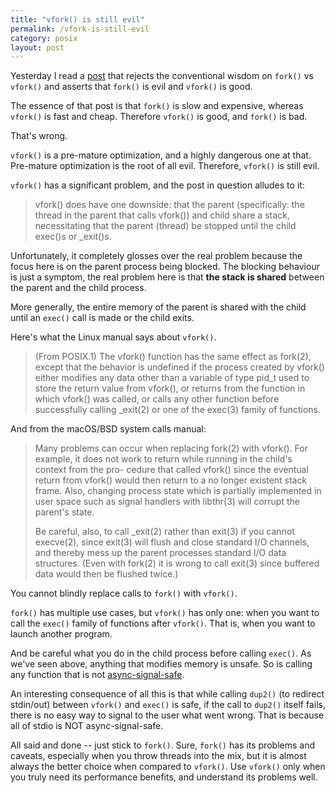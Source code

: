 ```yaml
---
title: "vfork() is still evil"
permalink: /vfork-is-still-evil
category: posix
layout: post
---
```


Yesterday I read a
[post](https://gist.github.com/nicowilliams/a8a07b0fc75df05f684c23c18d7db234)
that rejects the conventional wisdom on `fork()` vs `vfork()` and asserts that
`fork()` is evil and `vfork()` is good.

The essence of that post is that `fork()` is slow and expensive, whereas
`vfork()` is fast and cheap. Therefore `vfork()` is good, and `fork()` is bad.

That's wrong.

`vfork()` is a pre-mature optimization, and a highly dangerous one at
that. Pre-mature optimization is the root of all evil. Therefore, `vfork()` is
still evil.

`vfork()` has a significant problem, and the post in question alludes to it:

> vfork() does have one downside: that the parent (specifically: the thread in
> the parent that calls vfork()) and child share a stack, necessitating that the
> parent (thread) be stopped until the child exec()s or _exit()s.

Unfortunately, it completely glosses over the real problem because the focus
here is on the parent process being blocked. The blocking behaviour is just a
symptom, the real problem here is that **the stack is shared** between the
parent and the child process.

More generally, the entire memory of the parent is shared with the child until
an `exec()` call is made or the child exits.

Here's what the Linux manual says about `vfork()`.

> (From POSIX.1) The vfork() function has the same effect as fork(2), except
> that the behavior is undefined if the process created by vfork() either
> modifies any data other than a variable of type pid_t used to store the return
> value from vfork(), or returns from the function in which vfork() was called,
> or calls any other function before successfully calling _exit(2) or one of the
> exec(3) family of functions.

And from the macOS/BSD system calls manual:

> Many problems can occur when replacing fork(2) with vfork().  For example, it
> does not work to return while running in the child's context from the pro-
> cedure that called vfork() since the eventual return from vfork() would then
> return to a no longer existent stack frame.  Also, changing process state
> which is partially implemented in user space such as signal handlers with
> libthr(3) will corrupt the parent's state.
>
> Be careful, also, to call _exit(2) rather than exit(3) if you cannot
> execve(2), since exit(3) will flush and close standard I/O channels, and
> thereby mess up the parent processes standard I/O data structures.  (Even with
> fork(2) it is wrong to call exit(3) since buffered data would then be flushed
> twice.)

You cannot blindly replace calls to `fork()` with `vfork()`.

`fork()` has multiple use cases, but `vfork()` has only one: when you want to
call the `exec()` family of functions after `vfork()`. That is, when you want to
launch another program.

And be careful what you do in the child process before calling `exec()`. As
we've seen above, anything that modifies memory is unsafe. So is calling any
function that is not
[async-signal-safe](https://man7.org/linux/man-pages/man7/signal-safety.7.html).

An interesting consequence of all this is that while calling `dup2()` (to
redirect stdin/out) between `vfork()` and `exec()` is safe, if the call to
`dup2()` itself fails, there is no easy way to signal to the user what went
wrong. That is because all of stdio is NOT async-signal-safe.

All said and done -- just stick to `fork()`. Sure, `fork()` has its problems and
caveats, especially when you throw threads into the mix, but it is almost always
the better choice when compared to `vfork()`. Use `vfork()` only when you truly
need its performance benefits, and understand its problems well.
